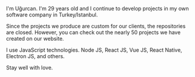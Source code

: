 I'm Uğurcan. I'm 29 years old and I continue to develop projects in my own software company in Turkey/Istanbul.

Since the projects we produce are custom for our clients, the repositories are closed. However, you can check out the nearly 50 projects we have created on our website.

I use JavaScript technologies.
Node JS, React JS, Vue JS, React Native, Electron JS, and others.

Stay well with love.
